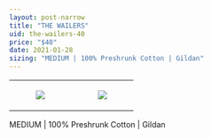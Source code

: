 ```yaml
---
layout: post-narrow
title: "THE WAILERS"
uid: the-wailers-40
price: "$40"
date: 2021-01-28
sizing: "MEDIUM | 100% Preshrunk Cotton | Gildan"
---
```




<table style="width:100%;"><tr><td style="vertical-align:top;">
      <figure class="tmblr-full" data-orig-height="2048" data-orig-width="1365" data-orig-src="https://concertshirts.netlify.app/shirts/0279/0279-01.jpg"><img src="https://64.media.tumblr.com/747faef58bc8f6a01a732c3e194eb7b6/53e5cb1bf0a2d787-e7/s540x810/1da744137bf00619a97c910c369ef0dcae33550b.jpg" data-orig-height="2048" data-orig-width="1365" data-orig-src="https://concertshirts.netlify.app/shirts/0279/0279-01.jpg"/></figure></td>
    <td style="vertical-align:top;">
      <figure class="tmblr-full" data-orig-height="2048" data-orig-width="1365" data-orig-src="https://concertshirts.netlify.app/shirts/0279/0279-02.jpg"><img src="https://64.media.tumblr.com/20f9c58ede350373d237172f9d0e8e54/53e5cb1bf0a2d787-ba/s540x810/6117996ae7354a63eba40bbda2ada03ab7305e83.jpg" data-orig-height="2048" data-orig-width="1365" data-orig-src="https://concertshirts.netlify.app/shirts/0279/0279-02.jpg"/></figure></td>
  </tr></table><p>
  MEDIUM | 100% Preshrunk Cotton | Gildan
</p>
